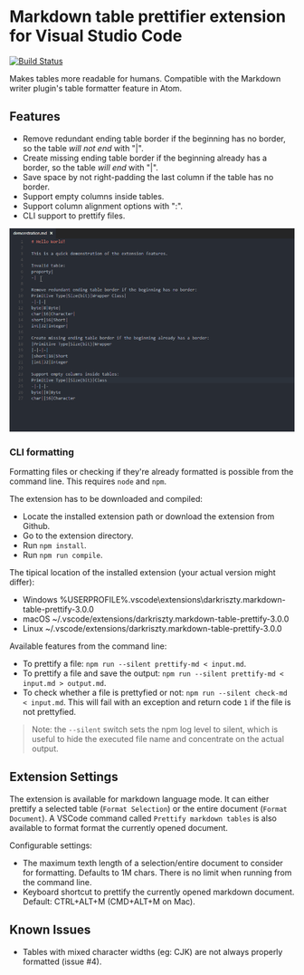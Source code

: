# Markdown table prettifier extension for Visual Studio Code

[![Build Status](https://travis-ci.org/darkriszty/MarkdownTablePrettify-VSCodeExt.svg?branch=master)](https://travis-ci.org/darkriszty/MarkdownTablePrettify-VSCodeExt)

Makes tables more readable for humans. Compatible with the Markdown writer plugin's table formatter feature in Atom.

## Features

- Remove redundant ending table border if the beginning has no border, so the table _will not end_ with "|".
- Create missing ending table border if the beginning already has a border, so the table _will end_ with "|".
- Save space by not right-padding the last column if the table has no border.
- Support empty columns inside tables.
- Support column alignment options with ":".
- CLI support to prettify files.

![feature X](assets/animation.gif)

### CLI formatting

Formatting files or checking if they're already formatted is possible from the command line. This requires `node` and `npm`.

The extension has to be downloaded and compiled:
- Locate the installed extension path or download the extension from Github.
- Go to the extension directory.
- Run `npm install`.
- Run `npm run compile`.

The tipical location of the installed extension (your actual version might differ):
- Windows %USERPROFILE%\.vscode\extensions\darkriszty.markdown-table-prettify-3.0.0
- macOS ~/.vscode/extensions/darkriszty.markdown-table-prettify-3.0.0
- Linux ~/.vscode/extensions/darkriszty.markdown-table-prettify-3.0.0

Available features from the command line:
- To prettify a file: `npm run --silent prettify-md < input.md`.
- To prettify a file and save the output: `npm run --silent prettify-md < input.md > output.md`.
- To check whether a file is prettyfied or not: `npm run --silent check-md < input.md`. This will fail with an exception and return code `1` if the file is not prettyfied.

> Note: the `--silent` switch sets the npm log level to silent, which is useful to hide the executed file name and concentrate on the actual output.

## Extension Settings

The extension is available for markdown language mode. It can either prettify a selected table (`Format Selection`) or the entire document (`Format Document`).
A VSCode command called `Prettify markdown tables` is also available to format format the currently opened document. 

Configurable settings:
- The maximum texth length of a selection/entire document to consider for formatting. Defaults to 1M chars. There is no limit when running from the command line.
- Keyboard shortcut to prettify the currently opened markdown document. Default: CTRL+ALT+M (CMD+ALT+M on Mac).

## Known Issues

- Tables with mixed character widths (eg: CJK) are not always properly formatted (issue #4).